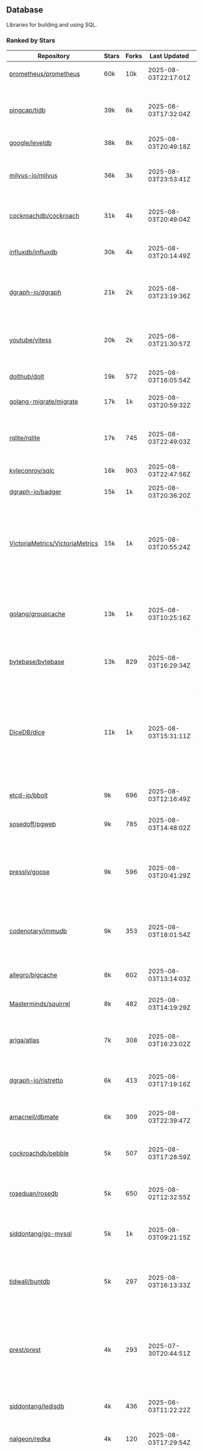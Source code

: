 ## Database

Libraries for building and using SQL.

### Ranked by Stars

| Repository | Stars | Forks | Last Updated | Description | 
|------------|-------|-------|--------------|-------------|
| [prometheus/prometheus](https://github.com/prometheus/prometheus) | 60k | 10k | 2025-08-03T22:17:01Z |  Monitoring system and time series database. |
| [pingcap/tidb](https://github.com/pingcap/tidb) | 39k | 6k | 2025-08-03T17:32:04Z |  TiDB is a distributed SQL database. Inspired by the design of Google F1. |
| [google/leveldb](https://github.com/google/leveldb) | 38k | 8k | 2025-08-03T20:49:18Z | key/value database in Go. |
| [milvus-io/milvus](https://github.com/milvus-io/milvus) | 36k | 3k | 2025-08-03T23:53:41Z |  Milvus is a vector database for embedding management, analytics and search. |
| [cockroachdb/cockroach](https://github.com/cockroachdb/cockroach) | 31k | 4k | 2025-08-03T20:49:04Z |  Scalable, Geo-Replicated, Transactional Datastore. |
| [influxdb/influxdb](https://github.com/influxdb/influxdb) | 30k | 4k | 2025-08-03T20:14:49Z |  Scalable datastore for metrics, events, and real-time analytics. |
| [dgraph-io/dgraph](https://github.com/dgraph-io/dgraph) | 21k | 2k | 2025-08-03T23:19:36Z |  Scalable, Distributed, Low Latency, High Throughput Graph Database. |
| [youtube/vitess](https://github.com/youtube/vitess) | 20k | 2k | 2025-08-03T21:30:57Z |  vitess provides servers and tools which facilitate scaling of MySQL databases for large scale web services. |
| [dolthub/dolt](https://github.com/dolthub/dolt) | 19k | 572 | 2025-08-03T16:05:54Z |  Dolt – It's Git for Data. |
| [golang-migrate/migrate](https://github.com/golang-migrate/migrate) | 17k | 1k | 2025-08-03T20:59:32Z |  Database migrations. CLI and Golang library. |
| [rqlite/rqlite](https://github.com/rqlite/rqlite) | 17k | 745 | 2025-08-03T22:49:03Z |  The lightweight, distributed, relational database built on SQLite. |
| [kyleconroy/sqlc](https://github.com/kyleconroy/sqlc) | 16k | 903 | 2025-08-03T22:47:56Z |  Generate type-safe code from SQL. |
| [dgraph-io/badger](https://github.com/dgraph-io/badger) | 15k | 1k | 2025-08-03T20:36:20Z |  Fast key-value store in Go. |
| [VictoriaMetrics/VictoriaMetrics](https://github.com/VictoriaMetrics/VictoriaMetrics) | 15k | 1k | 2025-08-03T20:55:24Z |  fast, resource-effective and scalable open source time series database. May be used as long-term remote storage for Prometheus. Supports PromQL. |
| [golang/groupcache](https://github.com/golang/groupcache) | 13k | 1k | 2025-08-03T10:25:16Z |  Groupcache is a caching and cache-filling library, intended as a replacement for memcached in many cases. |
| [bytebase/bytebase](https://github.com/bytebase/bytebase) | 13k | 829 | 2025-08-03T16:29:34Z |  Safe database schema change and version control for DevOps teams. |
| [DiceDB/dice](https://github.com/DiceDB/dice) | 11k | 1k | 2025-08-03T15:31:11Z |  An open-source, fast, reactive, in-memory database optimized for modern hardware. Higher throughput and lower median latencies, making it ideal for modern workloads. |
| [etcd-io/bbolt](https://github.com/etcd-io/bbolt) | 9k | 696 | 2025-08-03T12:16:49Z |  An embedded key/value database for Go. |
| [sosedoff/pgweb](https://github.com/sosedoff/pgweb) | 9k | 785 | 2025-08-03T14:48:02Z |  Web-based PostgreSQL database browser. |
| [pressly/goose](https://github.com/pressly/goose) | 9k | 596 | 2025-08-03T20:41:29Z |  Database migration tool. You can manage your database's evolution by creating incremental SQL or Go scripts. |
| [codenotary/immudb](https://github.com/codenotary/immudb) | 9k | 353 | 2025-08-03T18:01:54Z |  immudb is a lightweight, high-speed immutable database for systems and applications written in Go. |
| [allegro/bigcache](https://github.com/allegro/bigcache) | 8k | 602 | 2025-08-03T13:14:03Z |  Efficient key/value cache for gigabytes of data. |
| [Masterminds/squirrel](https://github.com/Masterminds/squirrel) | 8k | 482 | 2025-08-03T14:19:29Z |  Go library that helps you build SQL queries. |
| [ariga/atlas](https://github.com/ariga/atlas) | 7k | 308 | 2025-08-03T16:23:02Z |  A Database Toolkit. A CLI designed to help companies better work with their data. |
| [dgraph-io/ristretto](https://github.com/dgraph-io/ristretto) | 6k | 413 | 2025-08-03T17:19:16Z |   A high performance memory-bound Go cache. |
| [amacneil/dbmate](https://github.com/amacneil/dbmate) | 6k | 309 | 2025-08-03T22:39:47Z |  A lightweight, framework-agnostic database migration tool. |
| [cockroachdb/pebble](https://github.com/cockroachdb/pebble) | 5k | 507 | 2025-08-03T17:28:59Z |  RocksDB/LevelDB inspired key-value database in Go. |
| [roseduan/rosedb](https://github.com/roseduan/rosedb) | 5k | 650 | 2025-08-02T12:32:55Z |  An embedded k-v database based on LSM+WAL, supports string, list, hash, set, zset. |
| [siddontang/go-mysql](https://github.com/siddontang/go-mysql) | 5k | 1k | 2025-08-03T09:21:15Z |  Go toolset to handle MySQL protocol and replication. |
| [tidwall/buntdb](https://github.com/tidwall/buntdb) | 5k | 297 | 2025-08-03T16:13:33Z |  Fast, embeddable, in-memory key/value database for Go with custom indexing and spatial support. |
| [prest/prest](https://github.com/prest/prest) | 4k | 293 | 2025-07-30T20:44:51Z |  Simplify and accelerate development, ⚡ instant, realtime, high-performance on any Postgres application, existing or new. |
| [siddontang/ledisdb](https://github.com/siddontang/ledisdb) | 4k | 436 | 2025-08-03T11:22:22Z |  Ledisdb is a high performance NoSQL like Redis based on LevelDB. |
| [nalgeon/redka](https://github.com/nalgeon/redka) | 4k | 120 | 2025-08-03T17:29:54Z |  Redis re-implemented with SQLite. |
| [knq/xo](https://github.com/knq/xo) | 4k | 326 | 2025-08-03T11:54:51Z |  Generate idiomatic Go code for databases based on existing schema definitions or custom queries supporting PostgreSQL, MySQL, SQLite, Oracle, and Microsoft SQL Server. |
| [hdt3213/godis](https://github.com/hdt3213/godis) | 4k | 593 | 2025-08-03T08:23:57Z |  A Golang implemented high-performance Redis server and cluster. |
| [xujiajun/nutsdb](https://github.com/xujiajun/nutsdb) | 3k | 338 | 2025-08-02T12:32:50Z |  Nutsdb is a simple, fast, embeddable, persistent key/value store written in pure Go. It supports fully serializable transactions and many data structures such as list, set, sorted set. |
| [rubenv/sql-migrate](https://github.com/rubenv/sql-migrate) | 3k | 291 | 2025-07-31T10:17:17Z |  Database migration tool. Allows embedding migrations into the application using go-bindata. |
| [go-jet/jet](https://github.com/go-jet/jet) | 3k | 155 | 2025-08-03T19:27:45Z |  Framework for writing type-safe SQL queries in Go, with ability to easily convert database query result into desired arbitrary object structure. |
| [lindb/lindb](https://github.com/lindb/lindb) | 3k | 281 | 2025-07-29T12:14:24Z |  LinDB is a scalable, high performance, high availability distributed time series database. |
| [HouzuoGuo/tiedot](https://github.com/HouzuoGuo/tiedot) | 3k | 260 | 2025-07-22T08:50:05Z |  Your NoSQL database powered by Golang. |
| [eko/gocache](https://github.com/eko/gocache) | 3k | 215 | 2025-08-03T08:43:25Z |  A complete Go cache library with multiple stores (memory, memcache, redis, ...), chainable, loadable, metrics cache and more. |
| [bluele/gcache](https://github.com/bluele/gcache) | 3k | 281 | 2025-08-01T04:07:54Z |  Cache library with support for expirable Cache, LFU, LRU and ARC. |
| [doug-martin/goqu](https://github.com/doug-martin/goqu) | 3k | 218 | 2025-08-01T22:11:31Z |  Idiomatic SQL builder and query library. |
| [maypok86/otter](https://github.com/maypok86/otter) | 2k | 50 | 2025-08-03T09:31:38Z |  A high performance lockless cache for Go. Many times faster than Ristretto and friends. |
| [VictoriaMetrics/fastcache](https://github.com/VictoriaMetrics/fastcache) | 2k | 185 | 2025-08-03T17:43:25Z |  fast thread-safe inmemory cache for big number of entries. Minimizes GC overhead. |
| [flower-corp/lotusdb](https://github.com/flower-corp/lotusdb) | 2k | 183 | 2025-08-02T07:06:55Z |  Fast k/v database compatible with lsm and b+tree. |
| [muesli/cache2go](https://github.com/muesli/cache2go) | 2k | 512 | 2025-07-25T23:44:14Z |  In-memory key:value cache which supports automatic invalidation based on timeouts. |
| [didi/gendry](https://github.com/didi/gendry) | 2k | 194 | 2025-07-16T03:09:20Z |  Non-invasive SQL builder and powerful data binder. |
| [CovenantSQL/CovenantSQL](https://github.com/CovenantSQL/CovenantSQL) | 2k | 146 | 2025-08-01T08:44:20Z |  CovenantSQL is a SQL database on blockchain. |
| [kelindar/column](https://github.com/kelindar/column) | 1k | 64 | 2025-08-02T22:52:10Z |  High-performance, columnar, embeddable in-memory store with bitmap indexing and transactions. |
| [peterbourgon/diskv](https://github.com/peterbourgon/diskv) | 1k | 104 | 2025-08-03T11:21:05Z |  Home-grown disk-backed key-value store. |
| [Vertamedia/chproxy](https://github.com/Vertamedia/chproxy) | 1k | 273 | 2025-08-01T09:08:14Z |  HTTP proxy for ClickHouse database. |
| [akrylysov/pogreb](https://github.com/akrylysov/pogreb) | 1k | 94 | 2025-08-03T17:29:31Z |  Embedded key-value store for read-heavy workloads. |
| [skeema/skeema](https://github.com/skeema/skeema) | 1k | 104 | 2025-07-31T23:40:15Z |  Pure-SQL schema management system for MySQL, with support for sharding and external online schema change tools. |
| [paranoidguy/databunker](https://github.com/paranoidguy/databunker) | 1k | 85 | 2025-07-30T16:15:43Z |  Personally identifiable information (PII) storage service built to comply with GDPR and CCPA. |
| [objectbox/objectbox-go](https://github.com/objectbox/objectbox-go) | 1k | 51 | 2025-08-03T17:28:51Z |  High-performance embedded Object Database (NoSQL) with Go API. |
| [viccon/sturdyc](https://github.com/viccon/sturdyc) | 1k | 30 | 2025-07-27T16:29:41Z |  A caching library with advanced concurrency features designed to make I/O heavy applications robust and highly performant. |
| [cybertec-postgresql/pg_timetable](https://github.com/cybertec-postgresql/pg_timetable) | 1k | 66 | 2025-08-03T11:24:26Z |  Advanced scheduling for PostgreSQL. |
| [jellydator/ttlcache](https://github.com/jellydator/ttlcache) | 1k | 131 | 2025-08-02T15:44:43Z |  An in-memory cache with item expiration and generics. |
| [go-gormigrate/gormigrate](https://github.com/go-gormigrate/gormigrate) | 1k | 104 | 2025-07-28T13:39:51Z |  Database schema migration helper for Gorm ORM. |
| [linkedin/goavro](https://github.com/linkedin/goavro) | 1k | 224 | 2025-08-03T11:22:53Z |  A Go package that encodes and decodes Avro data. |
| [krotik/eliasdb](https://github.com/krotik/eliasdb) | 1k | 50 | 2025-07-20T00:27:14Z |  Dependency-free, transactional graph database with REST API, phrase search and SQL-like query language. |
| [couchbase/moss](https://github.com/couchbase/moss) | 1k | 63 | 2025-07-20T16:21:03Z |  Moss is a simple LSM key-value storage engine written in 100% Go. |
| [ostafen/clover](https://github.com/ostafen/clover) | 767 | 66 | 2025-07-28T01:32:26Z |  A lightweight document-oriented NoSQL database written in pure Golang. |
| [gchaincl/dotsql](https://github.com/gchaincl/dotsql) | 749 | 53 | 2025-07-24T10:08:22Z |  Go library that helps you keep sql files in one place and use them with ease. |
| [go-ozzo/ozzo-dbx](https://github.com/go-ozzo/ozzo-dbx) | 655 | 101 | 2025-08-01T16:41:29Z |  Powerful data retrieval methods as well as DB-agnostic query building capabilities. |
| [HDT3213/rdb](https://github.com/HDT3213/rdb) | 555 | 123 | 2025-08-01T02:16:17Z |  Redis RDB file parser for secondary development and memory analysis. |
| [nikepan/clickhouse-bulk](https://github.com/nikepan/clickhouse-bulk) | 502 | 86 | 2025-07-28T03:28:22Z |  Collects small inserts and sends big requests to ClickHouse servers. |
| [EchoVault/EchoVault](https://github.com/EchoVault/EchoVault) | 496 | 41 | 2025-07-30T02:54:40Z |  Embeddable Distributed in-memory data store compatible with Redis clients. |
| [lqs/sqlingo](https://github.com/lqs/sqlingo) | 431 | 27 | 2025-08-03T21:38:27Z |  A lightweight DSL to build SQL in Go. |
| [jmhodges/levigo](https://github.com/jmhodges/levigo) | 419 | 82 | 2025-06-26T14:42:12Z |  Levigo is a Go wrapper for LevelDB. |
| [rocketlaunchr/dbq](https://github.com/rocketlaunchr/dbq) | 413 | 20 | 2025-06-29T02:37:04Z |  Zero boilerplate database operations for Go. |
| [recoilme/pudge](https://github.com/recoilme/pudge) | 373 | 34 | 2025-05-10T18:56:16Z |  Fast and simple key/value store written using Go's standard library. |
| [faabiosr/cachego](https://github.com/faabiosr/cachego) | 373 | 23 | 2025-05-19T03:52:25Z |  Golang Cache component for multiple drivers. |
| [Yiling-J/theine-go](https://github.com/Yiling-J/theine-go) | 338 | 18 | 2025-07-27T01:04:56Z |  High performance, near optimal in-memory cache with proactive TTL expiration and generics. |
| [wesql/wescale](https://github.com/wesql/wescale) | 306 | 13 | 2025-07-28T10:03:30Z |  WeScale is a database proxy designed to enhance the scalability, performance, security, and resilience of your applications. |
| [elgris/sqrl](https://github.com/elgris/sqrl) | 281 | 37 | 2025-07-09T14:34:18Z |  SQL query builder, fork of Squirrel with improved performance. |
| [gatewayd-io/gatewayd](https://github.com/gatewayd-io/gatewayd) | 264 | 21 | 2025-07-23T20:12:27Z |  Cloud-native database gateway and framework for building data-driven applications. Like API gateways, for databases. |
| [chrislusf/vasto](https://github.com/chrislusf/vasto) | 263 | 30 | 2025-02-21T12:55:21Z |  A distributed high-performance key-value store. On Disk. Eventual consistent. HA. Able to grow or shrink without service interruption. |
| [elastic/go-freelru](https://github.com/elastic/go-freelru) | 246 | 20 | 2025-07-30T09:33:58Z | A GC-less, fast and generic LRU hashmap library with optional locking, sharding, eviction and expiration. |
| [naughtygopher/pocache](https://github.com/naughtygopher/pocache) | 226 | 5 | 2025-07-16T10:49:56Z |  Pocache is a minimal cache package which focuses on a preemptive optimistic caching strategy. |
| [liweiyi88/onedump](https://github.com/liweiyi88/onedump) | 209 | 16 | 2025-08-03T08:01:37Z |  Database backup from different drivers to different destinations with one command and configuration. |
| [fern4lvarez/piladb](https://github.com/fern4lvarez/piladb) | 207 | 22 | 2025-06-20T18:56:40Z |  Lightweight RESTful database engine based on stack data structures. |
| [bokwoon95/go-structured-query](https://github.com/bokwoon95/go-structured-query) | 201 | 11 | 2025-06-01T17:00:01Z |  Type-safe SQL builder and struct mapper for Go. |
| [knocknote/octillery](https://github.com/knocknote/octillery) | 198 | 30 | 2025-07-17T23:56:04Z |  Go package for sharding databases ( Supports every ORM or raw SQL ). |
| [akyoto/cache](https://github.com/akyoto/cache) | 194 | 21 | 2025-07-18T22:24:22Z |  In-memory key:value store with expiration time, 0 dependencies, <100 LoC, 100% coverage. |
| [amit-davidson/LibraDB](https://github.com/amit-davidson/LibraDB) | 190 | 27 | 2025-08-03T16:14:01Z |  LibraDB is a simple database with less than 1000 lines of code for learning. |
| [leporo/sqlf](https://github.com/leporo/sqlf) | 181 | 15 | 2025-07-19T13:46:04Z |  Fast SQL query builder. |
| [arthurkushman/buildsqlx](https://github.com/arthurkushman/buildsqlx) | 181 | 17 | 2025-05-01T10:41:32Z |  Go database query builder library for PostgreSQL. |
| [lopezator/migrator](https://github.com/lopezator/migrator) | 178 | 18 | 2025-06-27T14:50:36Z |  Dead simple Go database migration library. |
| [nullism/bqb](https://github.com/nullism/bqb) | 174 | 13 | 2025-07-23T15:33:28Z |  Lightweight and easy to learn query builder. |
| [iwanbk/bcache](https://github.com/iwanbk/bcache) | 160 | 20 | 2025-05-20T04:01:34Z |  Eventually consistent distributed in-memory cache Go library. |
| [viney-shih/go-cache](https://github.com/viney-shih/go-cache) | 157 | 13 | 2025-06-07T21:24:43Z |  A flexible multi-layer Go caching library to deal with in-memory and shared cache by adopting Cache-Aside pattern. |
| [GuiaBolso/darwin](https://github.com/GuiaBolso/darwin) | 149 | 33 | 2025-05-31T14:31:28Z |  Database schema evolution library for Go. |
| [galeone/igor](https://github.com/galeone/igor) | 126 | 4 | 2025-05-12T21:36:37Z |  Abstraction layer for PostgreSQL that supports advanced functionality and uses gorm-like syntax. |
| [erni27/imcache](https://github.com/erni27/imcache) | 125 | 6 | 2025-06-24T14:54:40Z |  A generic in-memory cache Go library. It supports expiration, sliding expiration, max entries limit, eviction callbacks and sharding. |
| [unit-io/unitdb](https://github.com/unit-io/unitdb) | 124 | 10 | 2025-07-17T14:43:32Z |  Fast timeseries database for IoT, realtime messaging applications. Access unitdb with pubsub over tcp or websocket using github.com/unit-io/unitd application. |
| [sunary/sqlize](https://github.com/sunary/sqlize) | 121 | 14 | 2025-07-30T07:23:35Z |  Database migration generator. Allows generate sql migration from model and existing sql by differ them. |
| [sj14/dbbench](https://github.com/sj14/dbbench) | 110 | 19 | 2025-07-31T08:37:53Z |  Database benchmarking tool with support for several databases and scripts. |
| [OrlovEvgeny/go-mcache](https://github.com/OrlovEvgeny/go-mcache) | 98 | 17 | 2025-06-03T19:30:53Z |  Fast in-memory key:value store/cache library. Pointer caches. |
| [jameycribbs/hare](https://github.com/jameycribbs/hare) | 97 | 10 | 2025-05-21T14:48:52Z |  A simple database management system that stores each table as a text file of line-delimited JSON. |
| [cristalhq/builq](https://github.com/cristalhq/builq) | 94 | 3 | 2025-06-19T20:56:34Z |  Easily build SQL queries in Go. |
| [robinjoseph08/go-pg-migrations](https://github.com/robinjoseph08/go-pg-migrations) | 86 | 22 | 2025-07-12T12:21:29Z |  A Go package to help write migrations with go-pg/pg. |
| [zekroTJA/timedmap](https://github.com/zekroTJA/timedmap) | 74 | 10 | 2025-08-02T15:44:44Z |  Map with expiring key-value pairs. |
| [codingsince1985/couchcache](https://github.com/codingsince1985/couchcache) | 67 | 7 | 2025-06-20T19:01:18Z |  RESTful caching micro-service backed by Couchbase server. |
| [bartventer/gorm-multitenancy](https://github.com/bartventer/gorm-multitenancy) | 63 | 6 | 2025-08-01T11:36:33Z |  Multi-tenancy support for GORM managed databases. |
| [xujiajun/godbal](https://github.com/xujiajun/godbal) | 59 | 29 | 2024-02-03T19:00:49Z |  Database Abstraction Layer (dbal) for go. Support SQL builder and get result easily. |
| [khezen/avro](https://github.com/khezen/avro) | 47 | 10 | 2025-01-15T01:14:40Z |  Discover SQL schemas and convert them to AVRO schemas. Query SQL records into AVRO bytes. |
| [floatdrop/2q](https://github.com/floatdrop/2q) | 47 | 4 | 2025-06-30T15:28:03Z |  2Q in-memory cache implementation. |
| [oaStuff/clusteredBigCache](https://github.com/oaStuff/clusteredBigCache) | 45 | 5 | 2024-09-05T03:15:55Z |  BigCache with clustering support and individual item expiration. |
| [adlio/schema](https://github.com/adlio/schema) | 42 | 5 | 2025-07-21T20:04:10Z |  Library to embed schema migrations for database/sql-compatible databases inside your Go binaries. |
| [claygod/coffer](https://github.com/claygod/coffer) | 40 | 5 | 2024-12-31T20:30:18Z |  Simple ACID key-value database that supports transactions. |
| [xgzlucario/rotom](https://github.com/xgzlucario/rotom) | 39 | 4 | 2025-04-08T07:03:08Z |  A tiny Redis server built with Golang, compatible with RESP protocols. |
| [twharmon/gosql](https://github.com/twharmon/gosql) | 36 | 2 | 2025-03-09T13:35:22Z |  SQL Query builder with better null values support. |
| [HnH/qry](https://github.com/HnH/qry) | 35 | 7 | 2024-02-27T10:37:40Z |  Tool that generates constants from files with raw SQL queries. |
| [hexdigest/prep](https://github.com/hexdigest/prep) | 35 | 5 | 2025-05-04T07:10:12Z |  Use prepared SQL statements without changing your code. |
| [codingconcepts/dg](https://github.com/codingconcepts/dg) | 35 | 3 | 2025-07-18T19:54:12Z |  A fast data generator that produces CSV files from generated relational data. |
| [RichardKnop/go-fixtures](https://github.com/RichardKnop/go-fixtures) | 31 | 11 | 2025-08-01T21:24:58Z |  Django style fixtures for Golang's excellent built-in database/sql library. |
| [kazhuravlev/database-gateway](https://github.com/kazhuravlev/database-gateway) | 28 | 1 | 2025-08-03T19:06:42Z |  Running SQL in production with ACLs, logs, and shared links. |
| [larapulse/migrator](https://github.com/larapulse/migrator) | 25 | 4 | 2025-04-24T09:05:44Z |  MySQL database migrator designed to run migrations to your features and manage database schema update with intuitive go code. |
| [motrboat/hotcoal](https://github.com/motrboat/hotcoal) | 24 | 1 | 2025-05-01T10:41:28Z |  Secure your handcrafted SQL against injection. |
| [mdaliyan/icache](https://github.com/mdaliyan/icache) | 21 | 2 | 2025-04-07T06:21:29Z |  A High Performance, Generic, thread-safe, zero-dependency cache package. |
| [andizzle/rwdb](https://github.com/andizzle/rwdb) | 20 | 2 | 2025-02-26T02:38:14Z |  rwdb provides read replica capability for multiple database servers setup. |
| [rafaeljesus/tempdb](https://github.com/rafaeljesus/tempdb) | 19 | 3 | 2024-04-18T14:17:05Z |  Key-value store for temporary items. |
| [muir/libschema](https://github.com/muir/libschema) | 17 | 5 | 2025-07-21T21:44:00Z |  Define your migrations separately in each library. Migrations for open source libraries. MySQL & PostgreSQL. |
| [Kachit/gorm-seeder](https://github.com/Kachit/gorm-seeder) | 16 | 1 | 2025-06-10T06:28:39Z |  Simple database seeder for Gorm ORM. |
| [pupizoid/ormlite](https://github.com/pupizoid/ormlite) | 16 | 3 | 2024-11-24T10:37:28Z |  Lightweight package containing some ORM-like features and helpers for sqlite databases. |
| [oracle/coherence-go-client](https://github.com/oracle/coherence-go-client) | 13 | 6 | 2025-07-31T05:25:55Z |  Full implementation of Oracle Coherence cache API for Go applications using gRPC as network transport. |
| [ulovecode/gdcache](https://github.com/ulovecode/gdcache) | 13 | 2 | 2024-08-01T03:24:23Z |  A pure non-intrusive cache library implemented by golang, you can use it to implement your own distributed cache. |
| [no-src/nscache](https://github.com/no-src/nscache) | 12 | 0 | 2025-07-02T06:09:29Z |  A Go caching framework that supports multiple data source drivers. |
| [yuseferi/gocache](https://github.com/yuseferi/gocache) | 12 | 0 | 2025-06-27T14:49:53Z |  A data race free Go ache library with high performance and auto pruge functionality |
| [lawzava/go-pg-migrate](https://github.com/lawzava/go-pg-migrate) | 11 | 3 | 2025-02-26T02:36:14Z |  CLI-friendly package for go-pg migrations management. |
| [cheshir/ttlcache](https://github.com/cheshir/ttlcache) | 10 | 8 | 2024-12-16T21:28:34Z |  In-memory key value storage with TTL for each record. |
| [rafaelespinoza/godfish](https://github.com/rafaelespinoza/godfish) | 8 | 1 | 2025-06-03T03:59:25Z |  Database migration manager, works with native query language. Support for cassandra, mysql, postgres, sqlite3. |
| [go-the-way/sg](https://github.com/go-the-way/sg) | 7 | 0 | 2025-05-01T10:41:23Z |  A SQL Gen for generating standard SQLs(supports: CRUD) written in Go. |
| [Jacobbrewer1/patcher](https://github.com/Jacobbrewer1/patcher) | 6 | 3 | 2025-07-30T10:00:01Z |  Powerful SQL Query builder that automatically generates SQL queries from structs. |
| [/](https://github.com/gobuffalo/pop/tree/master/soda) | 0 | 0 | 0001-01-01T00:00:00Z |  Database migration, creation, ORM, etc... for MySQL, PostgreSQL, and SQLite. |

### Ranked by Forks

| Repository | Stars | Forks | Last Updated | Description | 
|------------|-------|-------|--------------|-------------|
| [prometheus/prometheus](https://github.com/prometheus/prometheus) | 60k | 10k | 2025-08-03T22:17:01Z |  Monitoring system and time series database. |
| [google/leveldb](https://github.com/google/leveldb) | 38k | 8k | 2025-08-03T20:49:18Z | key/value database in Go. |
| [pingcap/tidb](https://github.com/pingcap/tidb) | 39k | 6k | 2025-08-03T17:32:04Z |  TiDB is a distributed SQL database. Inspired by the design of Google F1. |
| [cockroachdb/cockroach](https://github.com/cockroachdb/cockroach) | 31k | 4k | 2025-08-03T20:49:04Z |  Scalable, Geo-Replicated, Transactional Datastore. |
| [influxdb/influxdb](https://github.com/influxdb/influxdb) | 30k | 4k | 2025-08-03T20:14:49Z |  Scalable datastore for metrics, events, and real-time analytics. |
| [milvus-io/milvus](https://github.com/milvus-io/milvus) | 36k | 3k | 2025-08-03T23:53:41Z |  Milvus is a vector database for embedding management, analytics and search. |
| [youtube/vitess](https://github.com/youtube/vitess) | 20k | 2k | 2025-08-03T21:30:57Z |  vitess provides servers and tools which facilitate scaling of MySQL databases for large scale web services. |
| [dgraph-io/dgraph](https://github.com/dgraph-io/dgraph) | 21k | 2k | 2025-08-03T23:19:36Z |  Scalable, Distributed, Low Latency, High Throughput Graph Database. |
| [golang-migrate/migrate](https://github.com/golang-migrate/migrate) | 17k | 1k | 2025-08-03T20:59:32Z |  Database migrations. CLI and Golang library. |
| [VictoriaMetrics/VictoriaMetrics](https://github.com/VictoriaMetrics/VictoriaMetrics) | 15k | 1k | 2025-08-03T20:55:24Z |  fast, resource-effective and scalable open source time series database. May be used as long-term remote storage for Prometheus. Supports PromQL. |
| [DiceDB/dice](https://github.com/DiceDB/dice) | 11k | 1k | 2025-08-03T15:31:11Z |  An open-source, fast, reactive, in-memory database optimized for modern hardware. Higher throughput and lower median latencies, making it ideal for modern workloads. |
| [golang/groupcache](https://github.com/golang/groupcache) | 13k | 1k | 2025-08-03T10:25:16Z |  Groupcache is a caching and cache-filling library, intended as a replacement for memcached in many cases. |
| [dgraph-io/badger](https://github.com/dgraph-io/badger) | 15k | 1k | 2025-08-03T20:36:20Z |  Fast key-value store in Go. |
| [siddontang/go-mysql](https://github.com/siddontang/go-mysql) | 5k | 1k | 2025-08-03T09:21:15Z |  Go toolset to handle MySQL protocol and replication. |
| [kyleconroy/sqlc](https://github.com/kyleconroy/sqlc) | 16k | 903 | 2025-08-03T22:47:56Z |  Generate type-safe code from SQL. |
| [bytebase/bytebase](https://github.com/bytebase/bytebase) | 13k | 829 | 2025-08-03T16:29:34Z |  Safe database schema change and version control for DevOps teams. |
| [sosedoff/pgweb](https://github.com/sosedoff/pgweb) | 9k | 785 | 2025-08-03T14:48:02Z |  Web-based PostgreSQL database browser. |
| [rqlite/rqlite](https://github.com/rqlite/rqlite) | 17k | 745 | 2025-08-03T22:49:03Z |  The lightweight, distributed, relational database built on SQLite. |
| [etcd-io/bbolt](https://github.com/etcd-io/bbolt) | 9k | 696 | 2025-08-03T12:16:49Z |  An embedded key/value database for Go. |
| [roseduan/rosedb](https://github.com/roseduan/rosedb) | 5k | 650 | 2025-08-02T12:32:55Z |  An embedded k-v database based on LSM+WAL, supports string, list, hash, set, zset. |
| [allegro/bigcache](https://github.com/allegro/bigcache) | 8k | 602 | 2025-08-03T13:14:03Z |  Efficient key/value cache for gigabytes of data. |
| [pressly/goose](https://github.com/pressly/goose) | 9k | 596 | 2025-08-03T20:41:29Z |  Database migration tool. You can manage your database's evolution by creating incremental SQL or Go scripts. |
| [hdt3213/godis](https://github.com/hdt3213/godis) | 4k | 593 | 2025-08-03T08:23:57Z |  A Golang implemented high-performance Redis server and cluster. |
| [dolthub/dolt](https://github.com/dolthub/dolt) | 19k | 572 | 2025-08-03T16:05:54Z |  Dolt – It's Git for Data. |
| [muesli/cache2go](https://github.com/muesli/cache2go) | 2k | 512 | 2025-07-25T23:44:14Z |  In-memory key:value cache which supports automatic invalidation based on timeouts. |
| [cockroachdb/pebble](https://github.com/cockroachdb/pebble) | 5k | 507 | 2025-08-03T17:28:59Z |  RocksDB/LevelDB inspired key-value database in Go. |
| [Masterminds/squirrel](https://github.com/Masterminds/squirrel) | 8k | 482 | 2025-08-03T14:19:29Z |  Go library that helps you build SQL queries. |
| [siddontang/ledisdb](https://github.com/siddontang/ledisdb) | 4k | 436 | 2025-08-03T11:22:22Z |  Ledisdb is a high performance NoSQL like Redis based on LevelDB. |
| [dgraph-io/ristretto](https://github.com/dgraph-io/ristretto) | 6k | 413 | 2025-08-03T17:19:16Z |   A high performance memory-bound Go cache. |
| [codenotary/immudb](https://github.com/codenotary/immudb) | 9k | 353 | 2025-08-03T18:01:54Z |  immudb is a lightweight, high-speed immutable database for systems and applications written in Go. |
| [xujiajun/nutsdb](https://github.com/xujiajun/nutsdb) | 3k | 338 | 2025-08-02T12:32:50Z |  Nutsdb is a simple, fast, embeddable, persistent key/value store written in pure Go. It supports fully serializable transactions and many data structures such as list, set, sorted set. |
| [knq/xo](https://github.com/knq/xo) | 4k | 326 | 2025-08-03T11:54:51Z |  Generate idiomatic Go code for databases based on existing schema definitions or custom queries supporting PostgreSQL, MySQL, SQLite, Oracle, and Microsoft SQL Server. |
| [amacneil/dbmate](https://github.com/amacneil/dbmate) | 6k | 309 | 2025-08-03T22:39:47Z |  A lightweight, framework-agnostic database migration tool. |
| [ariga/atlas](https://github.com/ariga/atlas) | 7k | 308 | 2025-08-03T16:23:02Z |  A Database Toolkit. A CLI designed to help companies better work with their data. |
| [tidwall/buntdb](https://github.com/tidwall/buntdb) | 5k | 297 | 2025-08-03T16:13:33Z |  Fast, embeddable, in-memory key/value database for Go with custom indexing and spatial support. |
| [prest/prest](https://github.com/prest/prest) | 4k | 293 | 2025-07-30T20:44:51Z |  Simplify and accelerate development, ⚡ instant, realtime, high-performance on any Postgres application, existing or new. |
| [rubenv/sql-migrate](https://github.com/rubenv/sql-migrate) | 3k | 291 | 2025-07-31T10:17:17Z |  Database migration tool. Allows embedding migrations into the application using go-bindata. |
| [lindb/lindb](https://github.com/lindb/lindb) | 3k | 281 | 2025-07-29T12:14:24Z |  LinDB is a scalable, high performance, high availability distributed time series database. |
| [bluele/gcache](https://github.com/bluele/gcache) | 3k | 281 | 2025-08-01T04:07:54Z |  Cache library with support for expirable Cache, LFU, LRU and ARC. |
| [Vertamedia/chproxy](https://github.com/Vertamedia/chproxy) | 1k | 273 | 2025-08-01T09:08:14Z |  HTTP proxy for ClickHouse database. |
| [HouzuoGuo/tiedot](https://github.com/HouzuoGuo/tiedot) | 3k | 260 | 2025-07-22T08:50:05Z |  Your NoSQL database powered by Golang. |
| [linkedin/goavro](https://github.com/linkedin/goavro) | 1k | 224 | 2025-08-03T11:22:53Z |  A Go package that encodes and decodes Avro data. |
| [doug-martin/goqu](https://github.com/doug-martin/goqu) | 3k | 218 | 2025-08-01T22:11:31Z |  Idiomatic SQL builder and query library. |
| [eko/gocache](https://github.com/eko/gocache) | 3k | 215 | 2025-08-03T08:43:25Z |  A complete Go cache library with multiple stores (memory, memcache, redis, ...), chainable, loadable, metrics cache and more. |
| [didi/gendry](https://github.com/didi/gendry) | 2k | 194 | 2025-07-16T03:09:20Z |  Non-invasive SQL builder and powerful data binder. |
| [VictoriaMetrics/fastcache](https://github.com/VictoriaMetrics/fastcache) | 2k | 185 | 2025-08-03T17:43:25Z |  fast thread-safe inmemory cache for big number of entries. Minimizes GC overhead. |
| [flower-corp/lotusdb](https://github.com/flower-corp/lotusdb) | 2k | 183 | 2025-08-02T07:06:55Z |  Fast k/v database compatible with lsm and b+tree. |
| [go-jet/jet](https://github.com/go-jet/jet) | 3k | 155 | 2025-08-03T19:27:45Z |  Framework for writing type-safe SQL queries in Go, with ability to easily convert database query result into desired arbitrary object structure. |
| [CovenantSQL/CovenantSQL](https://github.com/CovenantSQL/CovenantSQL) | 2k | 146 | 2025-08-01T08:44:20Z |  CovenantSQL is a SQL database on blockchain. |
| [jellydator/ttlcache](https://github.com/jellydator/ttlcache) | 1k | 131 | 2025-08-02T15:44:43Z |  An in-memory cache with item expiration and generics. |
| [HDT3213/rdb](https://github.com/HDT3213/rdb) | 555 | 123 | 2025-08-01T02:16:17Z |  Redis RDB file parser for secondary development and memory analysis. |
| [nalgeon/redka](https://github.com/nalgeon/redka) | 4k | 120 | 2025-08-03T17:29:54Z |  Redis re-implemented with SQLite. |
| [go-gormigrate/gormigrate](https://github.com/go-gormigrate/gormigrate) | 1k | 104 | 2025-07-28T13:39:51Z |  Database schema migration helper for Gorm ORM. |
| [skeema/skeema](https://github.com/skeema/skeema) | 1k | 104 | 2025-07-31T23:40:15Z |  Pure-SQL schema management system for MySQL, with support for sharding and external online schema change tools. |
| [peterbourgon/diskv](https://github.com/peterbourgon/diskv) | 1k | 104 | 2025-08-03T11:21:05Z |  Home-grown disk-backed key-value store. |
| [go-ozzo/ozzo-dbx](https://github.com/go-ozzo/ozzo-dbx) | 655 | 101 | 2025-08-01T16:41:29Z |  Powerful data retrieval methods as well as DB-agnostic query building capabilities. |
| [akrylysov/pogreb](https://github.com/akrylysov/pogreb) | 1k | 94 | 2025-08-03T17:29:31Z |  Embedded key-value store for read-heavy workloads. |
| [nikepan/clickhouse-bulk](https://github.com/nikepan/clickhouse-bulk) | 502 | 86 | 2025-07-28T03:28:22Z |  Collects small inserts and sends big requests to ClickHouse servers. |
| [paranoidguy/databunker](https://github.com/paranoidguy/databunker) | 1k | 85 | 2025-07-30T16:15:43Z |  Personally identifiable information (PII) storage service built to comply with GDPR and CCPA. |
| [jmhodges/levigo](https://github.com/jmhodges/levigo) | 419 | 82 | 2025-06-26T14:42:12Z |  Levigo is a Go wrapper for LevelDB. |
| [cybertec-postgresql/pg_timetable](https://github.com/cybertec-postgresql/pg_timetable) | 1k | 66 | 2025-08-03T11:24:26Z |  Advanced scheduling for PostgreSQL. |
| [ostafen/clover](https://github.com/ostafen/clover) | 767 | 66 | 2025-07-28T01:32:26Z |  A lightweight document-oriented NoSQL database written in pure Golang. |
| [kelindar/column](https://github.com/kelindar/column) | 1k | 64 | 2025-08-02T22:52:10Z |  High-performance, columnar, embeddable in-memory store with bitmap indexing and transactions. |
| [couchbase/moss](https://github.com/couchbase/moss) | 1k | 63 | 2025-07-20T16:21:03Z |  Moss is a simple LSM key-value storage engine written in 100% Go. |
| [gchaincl/dotsql](https://github.com/gchaincl/dotsql) | 749 | 53 | 2025-07-24T10:08:22Z |  Go library that helps you keep sql files in one place and use them with ease. |
| [objectbox/objectbox-go](https://github.com/objectbox/objectbox-go) | 1k | 51 | 2025-08-03T17:28:51Z |  High-performance embedded Object Database (NoSQL) with Go API. |
| [krotik/eliasdb](https://github.com/krotik/eliasdb) | 1k | 50 | 2025-07-20T00:27:14Z |  Dependency-free, transactional graph database with REST API, phrase search and SQL-like query language. |
| [maypok86/otter](https://github.com/maypok86/otter) | 2k | 50 | 2025-08-03T09:31:38Z |  A high performance lockless cache for Go. Many times faster than Ristretto and friends. |
| [EchoVault/EchoVault](https://github.com/EchoVault/EchoVault) | 496 | 41 | 2025-07-30T02:54:40Z |  Embeddable Distributed in-memory data store compatible with Redis clients. |
| [elgris/sqrl](https://github.com/elgris/sqrl) | 281 | 37 | 2025-07-09T14:34:18Z |  SQL query builder, fork of Squirrel with improved performance. |
| [recoilme/pudge](https://github.com/recoilme/pudge) | 373 | 34 | 2025-05-10T18:56:16Z |  Fast and simple key/value store written using Go's standard library. |
| [GuiaBolso/darwin](https://github.com/GuiaBolso/darwin) | 149 | 33 | 2025-05-31T14:31:28Z |  Database schema evolution library for Go. |
| [chrislusf/vasto](https://github.com/chrislusf/vasto) | 263 | 30 | 2025-02-21T12:55:21Z |  A distributed high-performance key-value store. On Disk. Eventual consistent. HA. Able to grow or shrink without service interruption. |
| [knocknote/octillery](https://github.com/knocknote/octillery) | 198 | 30 | 2025-07-17T23:56:04Z |  Go package for sharding databases ( Supports every ORM or raw SQL ). |
| [viccon/sturdyc](https://github.com/viccon/sturdyc) | 1k | 30 | 2025-07-27T16:29:41Z |  A caching library with advanced concurrency features designed to make I/O heavy applications robust and highly performant. |
| [xujiajun/godbal](https://github.com/xujiajun/godbal) | 59 | 29 | 2024-02-03T19:00:49Z |  Database Abstraction Layer (dbal) for go. Support SQL builder and get result easily. |
| [amit-davidson/LibraDB](https://github.com/amit-davidson/LibraDB) | 190 | 27 | 2025-08-03T16:14:01Z |  LibraDB is a simple database with less than 1000 lines of code for learning. |
| [lqs/sqlingo](https://github.com/lqs/sqlingo) | 431 | 27 | 2025-08-03T21:38:27Z |  A lightweight DSL to build SQL in Go. |
| [faabiosr/cachego](https://github.com/faabiosr/cachego) | 373 | 23 | 2025-05-19T03:52:25Z |  Golang Cache component for multiple drivers. |
| [robinjoseph08/go-pg-migrations](https://github.com/robinjoseph08/go-pg-migrations) | 86 | 22 | 2025-07-12T12:21:29Z |  A Go package to help write migrations with go-pg/pg. |
| [fern4lvarez/piladb](https://github.com/fern4lvarez/piladb) | 207 | 22 | 2025-06-20T18:56:40Z |  Lightweight RESTful database engine based on stack data structures. |
| [akyoto/cache](https://github.com/akyoto/cache) | 194 | 21 | 2025-07-18T22:24:22Z |  In-memory key:value store with expiration time, 0 dependencies, <100 LoC, 100% coverage. |
| [gatewayd-io/gatewayd](https://github.com/gatewayd-io/gatewayd) | 264 | 21 | 2025-07-23T20:12:27Z |  Cloud-native database gateway and framework for building data-driven applications. Like API gateways, for databases. |
| [elastic/go-freelru](https://github.com/elastic/go-freelru) | 246 | 20 | 2025-07-30T09:33:58Z | A GC-less, fast and generic LRU hashmap library with optional locking, sharding, eviction and expiration. |
| [iwanbk/bcache](https://github.com/iwanbk/bcache) | 160 | 20 | 2025-05-20T04:01:34Z |  Eventually consistent distributed in-memory cache Go library. |
| [rocketlaunchr/dbq](https://github.com/rocketlaunchr/dbq) | 413 | 20 | 2025-06-29T02:37:04Z |  Zero boilerplate database operations for Go. |
| [sj14/dbbench](https://github.com/sj14/dbbench) | 110 | 19 | 2025-07-31T08:37:53Z |  Database benchmarking tool with support for several databases and scripts. |
| [Yiling-J/theine-go](https://github.com/Yiling-J/theine-go) | 338 | 18 | 2025-07-27T01:04:56Z |  High performance, near optimal in-memory cache with proactive TTL expiration and generics. |
| [lopezator/migrator](https://github.com/lopezator/migrator) | 178 | 18 | 2025-06-27T14:50:36Z |  Dead simple Go database migration library. |
| [arthurkushman/buildsqlx](https://github.com/arthurkushman/buildsqlx) | 181 | 17 | 2025-05-01T10:41:32Z |  Go database query builder library for PostgreSQL. |
| [OrlovEvgeny/go-mcache](https://github.com/OrlovEvgeny/go-mcache) | 98 | 17 | 2025-06-03T19:30:53Z |  Fast in-memory key:value store/cache library. Pointer caches. |
| [liweiyi88/onedump](https://github.com/liweiyi88/onedump) | 209 | 16 | 2025-08-03T08:01:37Z |  Database backup from different drivers to different destinations with one command and configuration. |
| [leporo/sqlf](https://github.com/leporo/sqlf) | 181 | 15 | 2025-07-19T13:46:04Z |  Fast SQL query builder. |
| [sunary/sqlize](https://github.com/sunary/sqlize) | 121 | 14 | 2025-07-30T07:23:35Z |  Database migration generator. Allows generate sql migration from model and existing sql by differ them. |
| [nullism/bqb](https://github.com/nullism/bqb) | 174 | 13 | 2025-07-23T15:33:28Z |  Lightweight and easy to learn query builder. |
| [viney-shih/go-cache](https://github.com/viney-shih/go-cache) | 157 | 13 | 2025-06-07T21:24:43Z |  A flexible multi-layer Go caching library to deal with in-memory and shared cache by adopting Cache-Aside pattern. |
| [wesql/wescale](https://github.com/wesql/wescale) | 306 | 13 | 2025-07-28T10:03:30Z |  WeScale is a database proxy designed to enhance the scalability, performance, security, and resilience of your applications. |
| [bokwoon95/go-structured-query](https://github.com/bokwoon95/go-structured-query) | 201 | 11 | 2025-06-01T17:00:01Z |  Type-safe SQL builder and struct mapper for Go. |
| [RichardKnop/go-fixtures](https://github.com/RichardKnop/go-fixtures) | 31 | 11 | 2025-08-01T21:24:58Z |  Django style fixtures for Golang's excellent built-in database/sql library. |
| [zekroTJA/timedmap](https://github.com/zekroTJA/timedmap) | 74 | 10 | 2025-08-02T15:44:44Z |  Map with expiring key-value pairs. |
| [jameycribbs/hare](https://github.com/jameycribbs/hare) | 97 | 10 | 2025-05-21T14:48:52Z |  A simple database management system that stores each table as a text file of line-delimited JSON. |
| [unit-io/unitdb](https://github.com/unit-io/unitdb) | 124 | 10 | 2025-07-17T14:43:32Z |  Fast timeseries database for IoT, realtime messaging applications. Access unitdb with pubsub over tcp or websocket using github.com/unit-io/unitd application. |
| [khezen/avro](https://github.com/khezen/avro) | 47 | 10 | 2025-01-15T01:14:40Z |  Discover SQL schemas and convert them to AVRO schemas. Query SQL records into AVRO bytes. |
| [cheshir/ttlcache](https://github.com/cheshir/ttlcache) | 10 | 8 | 2024-12-16T21:28:34Z |  In-memory key value storage with TTL for each record. |
| [codingsince1985/couchcache](https://github.com/codingsince1985/couchcache) | 67 | 7 | 2025-06-20T19:01:18Z |  RESTful caching micro-service backed by Couchbase server. |
| [HnH/qry](https://github.com/HnH/qry) | 35 | 7 | 2024-02-27T10:37:40Z |  Tool that generates constants from files with raw SQL queries. |
| [erni27/imcache](https://github.com/erni27/imcache) | 125 | 6 | 2025-06-24T14:54:40Z |  A generic in-memory cache Go library. It supports expiration, sliding expiration, max entries limit, eviction callbacks and sharding. |
| [bartventer/gorm-multitenancy](https://github.com/bartventer/gorm-multitenancy) | 63 | 6 | 2025-08-01T11:36:33Z |  Multi-tenancy support for GORM managed databases. |
| [oracle/coherence-go-client](https://github.com/oracle/coherence-go-client) | 13 | 6 | 2025-07-31T05:25:55Z |  Full implementation of Oracle Coherence cache API for Go applications using gRPC as network transport. |
| [oaStuff/clusteredBigCache](https://github.com/oaStuff/clusteredBigCache) | 45 | 5 | 2024-09-05T03:15:55Z |  BigCache with clustering support and individual item expiration. |
| [claygod/coffer](https://github.com/claygod/coffer) | 40 | 5 | 2024-12-31T20:30:18Z |  Simple ACID key-value database that supports transactions. |
| [muir/libschema](https://github.com/muir/libschema) | 17 | 5 | 2025-07-21T21:44:00Z |  Define your migrations separately in each library. Migrations for open source libraries. MySQL & PostgreSQL. |
| [hexdigest/prep](https://github.com/hexdigest/prep) | 35 | 5 | 2025-05-04T07:10:12Z |  Use prepared SQL statements without changing your code. |
| [adlio/schema](https://github.com/adlio/schema) | 42 | 5 | 2025-07-21T20:04:10Z |  Library to embed schema migrations for database/sql-compatible databases inside your Go binaries. |
| [naughtygopher/pocache](https://github.com/naughtygopher/pocache) | 226 | 5 | 2025-07-16T10:49:56Z |  Pocache is a minimal cache package which focuses on a preemptive optimistic caching strategy. |
| [larapulse/migrator](https://github.com/larapulse/migrator) | 25 | 4 | 2025-04-24T09:05:44Z |  MySQL database migrator designed to run migrations to your features and manage database schema update with intuitive go code. |
| [xgzlucario/rotom](https://github.com/xgzlucario/rotom) | 39 | 4 | 2025-04-08T07:03:08Z |  A tiny Redis server built with Golang, compatible with RESP protocols. |
| [floatdrop/2q](https://github.com/floatdrop/2q) | 47 | 4 | 2025-06-30T15:28:03Z |  2Q in-memory cache implementation. |
| [galeone/igor](https://github.com/galeone/igor) | 126 | 4 | 2025-05-12T21:36:37Z |  Abstraction layer for PostgreSQL that supports advanced functionality and uses gorm-like syntax. |
| [Jacobbrewer1/patcher](https://github.com/Jacobbrewer1/patcher) | 6 | 3 | 2025-07-30T10:00:01Z |  Powerful SQL Query builder that automatically generates SQL queries from structs. |
| [lawzava/go-pg-migrate](https://github.com/lawzava/go-pg-migrate) | 11 | 3 | 2025-02-26T02:36:14Z |  CLI-friendly package for go-pg migrations management. |
| [cristalhq/builq](https://github.com/cristalhq/builq) | 94 | 3 | 2025-06-19T20:56:34Z |  Easily build SQL queries in Go. |
| [codingconcepts/dg](https://github.com/codingconcepts/dg) | 35 | 3 | 2025-07-18T19:54:12Z |  A fast data generator that produces CSV files from generated relational data. |
| [rafaeljesus/tempdb](https://github.com/rafaeljesus/tempdb) | 19 | 3 | 2024-04-18T14:17:05Z |  Key-value store for temporary items. |
| [pupizoid/ormlite](https://github.com/pupizoid/ormlite) | 16 | 3 | 2024-11-24T10:37:28Z |  Lightweight package containing some ORM-like features and helpers for sqlite databases. |
| [andizzle/rwdb](https://github.com/andizzle/rwdb) | 20 | 2 | 2025-02-26T02:38:14Z |  rwdb provides read replica capability for multiple database servers setup. |
| [mdaliyan/icache](https://github.com/mdaliyan/icache) | 21 | 2 | 2025-04-07T06:21:29Z |  A High Performance, Generic, thread-safe, zero-dependency cache package. |
| [ulovecode/gdcache](https://github.com/ulovecode/gdcache) | 13 | 2 | 2024-08-01T03:24:23Z |  A pure non-intrusive cache library implemented by golang, you can use it to implement your own distributed cache. |
| [twharmon/gosql](https://github.com/twharmon/gosql) | 36 | 2 | 2025-03-09T13:35:22Z |  SQL Query builder with better null values support. |
| [Kachit/gorm-seeder](https://github.com/Kachit/gorm-seeder) | 16 | 1 | 2025-06-10T06:28:39Z |  Simple database seeder for Gorm ORM. |
| [motrboat/hotcoal](https://github.com/motrboat/hotcoal) | 24 | 1 | 2025-05-01T10:41:28Z |  Secure your handcrafted SQL against injection. |
| [kazhuravlev/database-gateway](https://github.com/kazhuravlev/database-gateway) | 28 | 1 | 2025-08-03T19:06:42Z |  Running SQL in production with ACLs, logs, and shared links. |
| [rafaelespinoza/godfish](https://github.com/rafaelespinoza/godfish) | 8 | 1 | 2025-06-03T03:59:25Z |  Database migration manager, works with native query language. Support for cassandra, mysql, postgres, sqlite3. |
| [no-src/nscache](https://github.com/no-src/nscache) | 12 | 0 | 2025-07-02T06:09:29Z |  A Go caching framework that supports multiple data source drivers. |
| [yuseferi/gocache](https://github.com/yuseferi/gocache) | 12 | 0 | 2025-06-27T14:49:53Z |  A data race free Go ache library with high performance and auto pruge functionality |
| [go-the-way/sg](https://github.com/go-the-way/sg) | 7 | 0 | 2025-05-01T10:41:23Z |  A SQL Gen for generating standard SQLs(supports: CRUD) written in Go. |
| [/](https://github.com/gobuffalo/pop/tree/master/soda) | 0 | 0 | 0001-01-01T00:00:00Z |  Database migration, creation, ORM, etc... for MySQL, PostgreSQL, and SQLite. |

### Ranked by Last Updated

| Repository | Stars | Forks | Last Updated | Description | 
|------------|-------|-------|--------------|-------------|
| [milvus-io/milvus](https://github.com/milvus-io/milvus) | 36k | 3k | 2025-08-03T23:53:41Z |  Milvus is a vector database for embedding management, analytics and search. |
| [dgraph-io/dgraph](https://github.com/dgraph-io/dgraph) | 21k | 2k | 2025-08-03T23:19:36Z |  Scalable, Distributed, Low Latency, High Throughput Graph Database. |
| [rqlite/rqlite](https://github.com/rqlite/rqlite) | 17k | 745 | 2025-08-03T22:49:03Z |  The lightweight, distributed, relational database built on SQLite. |
| [kyleconroy/sqlc](https://github.com/kyleconroy/sqlc) | 16k | 903 | 2025-08-03T22:47:56Z |  Generate type-safe code from SQL. |
| [amacneil/dbmate](https://github.com/amacneil/dbmate) | 6k | 309 | 2025-08-03T22:39:47Z |  A lightweight, framework-agnostic database migration tool. |
| [prometheus/prometheus](https://github.com/prometheus/prometheus) | 60k | 10k | 2025-08-03T22:17:01Z |  Monitoring system and time series database. |
| [lqs/sqlingo](https://github.com/lqs/sqlingo) | 431 | 27 | 2025-08-03T21:38:27Z |  A lightweight DSL to build SQL in Go. |
| [youtube/vitess](https://github.com/youtube/vitess) | 20k | 2k | 2025-08-03T21:30:57Z |  vitess provides servers and tools which facilitate scaling of MySQL databases for large scale web services. |
| [golang-migrate/migrate](https://github.com/golang-migrate/migrate) | 17k | 1k | 2025-08-03T20:59:32Z |  Database migrations. CLI and Golang library. |
| [VictoriaMetrics/VictoriaMetrics](https://github.com/VictoriaMetrics/VictoriaMetrics) | 15k | 1k | 2025-08-03T20:55:24Z |  fast, resource-effective and scalable open source time series database. May be used as long-term remote storage for Prometheus. Supports PromQL. |
| [google/leveldb](https://github.com/google/leveldb) | 38k | 8k | 2025-08-03T20:49:18Z | key/value database in Go. |
| [cockroachdb/cockroach](https://github.com/cockroachdb/cockroach) | 31k | 4k | 2025-08-03T20:49:04Z |  Scalable, Geo-Replicated, Transactional Datastore. |
| [pressly/goose](https://github.com/pressly/goose) | 9k | 596 | 2025-08-03T20:41:29Z |  Database migration tool. You can manage your database's evolution by creating incremental SQL or Go scripts. |
| [dgraph-io/badger](https://github.com/dgraph-io/badger) | 15k | 1k | 2025-08-03T20:36:20Z |  Fast key-value store in Go. |
| [influxdb/influxdb](https://github.com/influxdb/influxdb) | 30k | 4k | 2025-08-03T20:14:49Z |  Scalable datastore for metrics, events, and real-time analytics. |
| [go-jet/jet](https://github.com/go-jet/jet) | 3k | 155 | 2025-08-03T19:27:45Z |  Framework for writing type-safe SQL queries in Go, with ability to easily convert database query result into desired arbitrary object structure. |
| [kazhuravlev/database-gateway](https://github.com/kazhuravlev/database-gateway) | 28 | 1 | 2025-08-03T19:06:42Z |  Running SQL in production with ACLs, logs, and shared links. |
| [codenotary/immudb](https://github.com/codenotary/immudb) | 9k | 353 | 2025-08-03T18:01:54Z |  immudb is a lightweight, high-speed immutable database for systems and applications written in Go. |
| [VictoriaMetrics/fastcache](https://github.com/VictoriaMetrics/fastcache) | 2k | 185 | 2025-08-03T17:43:25Z |  fast thread-safe inmemory cache for big number of entries. Minimizes GC overhead. |
| [pingcap/tidb](https://github.com/pingcap/tidb) | 39k | 6k | 2025-08-03T17:32:04Z |  TiDB is a distributed SQL database. Inspired by the design of Google F1. |
| [nalgeon/redka](https://github.com/nalgeon/redka) | 4k | 120 | 2025-08-03T17:29:54Z |  Redis re-implemented with SQLite. |
| [akrylysov/pogreb](https://github.com/akrylysov/pogreb) | 1k | 94 | 2025-08-03T17:29:31Z |  Embedded key-value store for read-heavy workloads. |
| [cockroachdb/pebble](https://github.com/cockroachdb/pebble) | 5k | 507 | 2025-08-03T17:28:59Z |  RocksDB/LevelDB inspired key-value database in Go. |
| [objectbox/objectbox-go](https://github.com/objectbox/objectbox-go) | 1k | 51 | 2025-08-03T17:28:51Z |  High-performance embedded Object Database (NoSQL) with Go API. |
| [dgraph-io/ristretto](https://github.com/dgraph-io/ristretto) | 6k | 413 | 2025-08-03T17:19:16Z |   A high performance memory-bound Go cache. |
| [bytebase/bytebase](https://github.com/bytebase/bytebase) | 13k | 829 | 2025-08-03T16:29:34Z |  Safe database schema change and version control for DevOps teams. |
| [ariga/atlas](https://github.com/ariga/atlas) | 7k | 308 | 2025-08-03T16:23:02Z |  A Database Toolkit. A CLI designed to help companies better work with their data. |
| [amit-davidson/LibraDB](https://github.com/amit-davidson/LibraDB) | 190 | 27 | 2025-08-03T16:14:01Z |  LibraDB is a simple database with less than 1000 lines of code for learning. |
| [tidwall/buntdb](https://github.com/tidwall/buntdb) | 5k | 297 | 2025-08-03T16:13:33Z |  Fast, embeddable, in-memory key/value database for Go with custom indexing and spatial support. |
| [dolthub/dolt](https://github.com/dolthub/dolt) | 19k | 572 | 2025-08-03T16:05:54Z |  Dolt – It's Git for Data. |
| [DiceDB/dice](https://github.com/DiceDB/dice) | 11k | 1k | 2025-08-03T15:31:11Z |  An open-source, fast, reactive, in-memory database optimized for modern hardware. Higher throughput and lower median latencies, making it ideal for modern workloads. |
| [sosedoff/pgweb](https://github.com/sosedoff/pgweb) | 9k | 785 | 2025-08-03T14:48:02Z |  Web-based PostgreSQL database browser. |
| [Masterminds/squirrel](https://github.com/Masterminds/squirrel) | 8k | 482 | 2025-08-03T14:19:29Z |  Go library that helps you build SQL queries. |
| [allegro/bigcache](https://github.com/allegro/bigcache) | 8k | 602 | 2025-08-03T13:14:03Z |  Efficient key/value cache for gigabytes of data. |
| [etcd-io/bbolt](https://github.com/etcd-io/bbolt) | 9k | 696 | 2025-08-03T12:16:49Z |  An embedded key/value database for Go. |
| [knq/xo](https://github.com/knq/xo) | 4k | 326 | 2025-08-03T11:54:51Z |  Generate idiomatic Go code for databases based on existing schema definitions or custom queries supporting PostgreSQL, MySQL, SQLite, Oracle, and Microsoft SQL Server. |
| [cybertec-postgresql/pg_timetable](https://github.com/cybertec-postgresql/pg_timetable) | 1k | 66 | 2025-08-03T11:24:26Z |  Advanced scheduling for PostgreSQL. |
| [linkedin/goavro](https://github.com/linkedin/goavro) | 1k | 224 | 2025-08-03T11:22:53Z |  A Go package that encodes and decodes Avro data. |
| [siddontang/ledisdb](https://github.com/siddontang/ledisdb) | 4k | 436 | 2025-08-03T11:22:22Z |  Ledisdb is a high performance NoSQL like Redis based on LevelDB. |
| [peterbourgon/diskv](https://github.com/peterbourgon/diskv) | 1k | 104 | 2025-08-03T11:21:05Z |  Home-grown disk-backed key-value store. |
| [golang/groupcache](https://github.com/golang/groupcache) | 13k | 1k | 2025-08-03T10:25:16Z |  Groupcache is a caching and cache-filling library, intended as a replacement for memcached in many cases. |
| [maypok86/otter](https://github.com/maypok86/otter) | 2k | 50 | 2025-08-03T09:31:38Z |  A high performance lockless cache for Go. Many times faster than Ristretto and friends. |
| [siddontang/go-mysql](https://github.com/siddontang/go-mysql) | 5k | 1k | 2025-08-03T09:21:15Z |  Go toolset to handle MySQL protocol and replication. |
| [eko/gocache](https://github.com/eko/gocache) | 3k | 215 | 2025-08-03T08:43:25Z |  A complete Go cache library with multiple stores (memory, memcache, redis, ...), chainable, loadable, metrics cache and more. |
| [hdt3213/godis](https://github.com/hdt3213/godis) | 4k | 593 | 2025-08-03T08:23:57Z |  A Golang implemented high-performance Redis server and cluster. |
| [liweiyi88/onedump](https://github.com/liweiyi88/onedump) | 209 | 16 | 2025-08-03T08:01:37Z |  Database backup from different drivers to different destinations with one command and configuration. |
| [kelindar/column](https://github.com/kelindar/column) | 1k | 64 | 2025-08-02T22:52:10Z |  High-performance, columnar, embeddable in-memory store with bitmap indexing and transactions. |
| [zekroTJA/timedmap](https://github.com/zekroTJA/timedmap) | 74 | 10 | 2025-08-02T15:44:44Z |  Map with expiring key-value pairs. |
| [jellydator/ttlcache](https://github.com/jellydator/ttlcache) | 1k | 131 | 2025-08-02T15:44:43Z |  An in-memory cache with item expiration and generics. |
| [roseduan/rosedb](https://github.com/roseduan/rosedb) | 5k | 650 | 2025-08-02T12:32:55Z |  An embedded k-v database based on LSM+WAL, supports string, list, hash, set, zset. |
| [xujiajun/nutsdb](https://github.com/xujiajun/nutsdb) | 3k | 338 | 2025-08-02T12:32:50Z |  Nutsdb is a simple, fast, embeddable, persistent key/value store written in pure Go. It supports fully serializable transactions and many data structures such as list, set, sorted set. |
| [flower-corp/lotusdb](https://github.com/flower-corp/lotusdb) | 2k | 183 | 2025-08-02T07:06:55Z |  Fast k/v database compatible with lsm and b+tree. |
| [doug-martin/goqu](https://github.com/doug-martin/goqu) | 3k | 218 | 2025-08-01T22:11:31Z |  Idiomatic SQL builder and query library. |
| [RichardKnop/go-fixtures](https://github.com/RichardKnop/go-fixtures) | 31 | 11 | 2025-08-01T21:24:58Z |  Django style fixtures for Golang's excellent built-in database/sql library. |
| [go-ozzo/ozzo-dbx](https://github.com/go-ozzo/ozzo-dbx) | 655 | 101 | 2025-08-01T16:41:29Z |  Powerful data retrieval methods as well as DB-agnostic query building capabilities. |
| [bartventer/gorm-multitenancy](https://github.com/bartventer/gorm-multitenancy) | 63 | 6 | 2025-08-01T11:36:33Z |  Multi-tenancy support for GORM managed databases. |
| [Vertamedia/chproxy](https://github.com/Vertamedia/chproxy) | 1k | 273 | 2025-08-01T09:08:14Z |  HTTP proxy for ClickHouse database. |
| [CovenantSQL/CovenantSQL](https://github.com/CovenantSQL/CovenantSQL) | 2k | 146 | 2025-08-01T08:44:20Z |  CovenantSQL is a SQL database on blockchain. |
| [bluele/gcache](https://github.com/bluele/gcache) | 3k | 281 | 2025-08-01T04:07:54Z |  Cache library with support for expirable Cache, LFU, LRU and ARC. |
| [HDT3213/rdb](https://github.com/HDT3213/rdb) | 555 | 123 | 2025-08-01T02:16:17Z |  Redis RDB file parser for secondary development and memory analysis. |
| [skeema/skeema](https://github.com/skeema/skeema) | 1k | 104 | 2025-07-31T23:40:15Z |  Pure-SQL schema management system for MySQL, with support for sharding and external online schema change tools. |
| [rubenv/sql-migrate](https://github.com/rubenv/sql-migrate) | 3k | 291 | 2025-07-31T10:17:17Z |  Database migration tool. Allows embedding migrations into the application using go-bindata. |
| [sj14/dbbench](https://github.com/sj14/dbbench) | 110 | 19 | 2025-07-31T08:37:53Z |  Database benchmarking tool with support for several databases and scripts. |
| [oracle/coherence-go-client](https://github.com/oracle/coherence-go-client) | 13 | 6 | 2025-07-31T05:25:55Z |  Full implementation of Oracle Coherence cache API for Go applications using gRPC as network transport. |
| [prest/prest](https://github.com/prest/prest) | 4k | 293 | 2025-07-30T20:44:51Z |  Simplify and accelerate development, ⚡ instant, realtime, high-performance on any Postgres application, existing or new. |
| [paranoidguy/databunker](https://github.com/paranoidguy/databunker) | 1k | 85 | 2025-07-30T16:15:43Z |  Personally identifiable information (PII) storage service built to comply with GDPR and CCPA. |
| [Jacobbrewer1/patcher](https://github.com/Jacobbrewer1/patcher) | 6 | 3 | 2025-07-30T10:00:01Z |  Powerful SQL Query builder that automatically generates SQL queries from structs. |
| [elastic/go-freelru](https://github.com/elastic/go-freelru) | 246 | 20 | 2025-07-30T09:33:58Z | A GC-less, fast and generic LRU hashmap library with optional locking, sharding, eviction and expiration. |
| [sunary/sqlize](https://github.com/sunary/sqlize) | 121 | 14 | 2025-07-30T07:23:35Z |  Database migration generator. Allows generate sql migration from model and existing sql by differ them. |
| [EchoVault/EchoVault](https://github.com/EchoVault/EchoVault) | 496 | 41 | 2025-07-30T02:54:40Z |  Embeddable Distributed in-memory data store compatible with Redis clients. |
| [lindb/lindb](https://github.com/lindb/lindb) | 3k | 281 | 2025-07-29T12:14:24Z |  LinDB is a scalable, high performance, high availability distributed time series database. |
| [go-gormigrate/gormigrate](https://github.com/go-gormigrate/gormigrate) | 1k | 104 | 2025-07-28T13:39:51Z |  Database schema migration helper for Gorm ORM. |
| [wesql/wescale](https://github.com/wesql/wescale) | 306 | 13 | 2025-07-28T10:03:30Z |  WeScale is a database proxy designed to enhance the scalability, performance, security, and resilience of your applications. |
| [nikepan/clickhouse-bulk](https://github.com/nikepan/clickhouse-bulk) | 502 | 86 | 2025-07-28T03:28:22Z |  Collects small inserts and sends big requests to ClickHouse servers. |
| [ostafen/clover](https://github.com/ostafen/clover) | 767 | 66 | 2025-07-28T01:32:26Z |  A lightweight document-oriented NoSQL database written in pure Golang. |
| [viccon/sturdyc](https://github.com/viccon/sturdyc) | 1k | 30 | 2025-07-27T16:29:41Z |  A caching library with advanced concurrency features designed to make I/O heavy applications robust and highly performant. |
| [Yiling-J/theine-go](https://github.com/Yiling-J/theine-go) | 338 | 18 | 2025-07-27T01:04:56Z |  High performance, near optimal in-memory cache with proactive TTL expiration and generics. |
| [muesli/cache2go](https://github.com/muesli/cache2go) | 2k | 512 | 2025-07-25T23:44:14Z |  In-memory key:value cache which supports automatic invalidation based on timeouts. |
| [gchaincl/dotsql](https://github.com/gchaincl/dotsql) | 749 | 53 | 2025-07-24T10:08:22Z |  Go library that helps you keep sql files in one place and use them with ease. |
| [gatewayd-io/gatewayd](https://github.com/gatewayd-io/gatewayd) | 264 | 21 | 2025-07-23T20:12:27Z |  Cloud-native database gateway and framework for building data-driven applications. Like API gateways, for databases. |
| [nullism/bqb](https://github.com/nullism/bqb) | 174 | 13 | 2025-07-23T15:33:28Z |  Lightweight and easy to learn query builder. |
| [HouzuoGuo/tiedot](https://github.com/HouzuoGuo/tiedot) | 3k | 260 | 2025-07-22T08:50:05Z |  Your NoSQL database powered by Golang. |
| [muir/libschema](https://github.com/muir/libschema) | 17 | 5 | 2025-07-21T21:44:00Z |  Define your migrations separately in each library. Migrations for open source libraries. MySQL & PostgreSQL. |
| [adlio/schema](https://github.com/adlio/schema) | 42 | 5 | 2025-07-21T20:04:10Z |  Library to embed schema migrations for database/sql-compatible databases inside your Go binaries. |
| [couchbase/moss](https://github.com/couchbase/moss) | 1k | 63 | 2025-07-20T16:21:03Z |  Moss is a simple LSM key-value storage engine written in 100% Go. |
| [krotik/eliasdb](https://github.com/krotik/eliasdb) | 1k | 50 | 2025-07-20T00:27:14Z |  Dependency-free, transactional graph database with REST API, phrase search and SQL-like query language. |
| [leporo/sqlf](https://github.com/leporo/sqlf) | 181 | 15 | 2025-07-19T13:46:04Z |  Fast SQL query builder. |
| [akyoto/cache](https://github.com/akyoto/cache) | 194 | 21 | 2025-07-18T22:24:22Z |  In-memory key:value store with expiration time, 0 dependencies, <100 LoC, 100% coverage. |
| [codingconcepts/dg](https://github.com/codingconcepts/dg) | 35 | 3 | 2025-07-18T19:54:12Z |  A fast data generator that produces CSV files from generated relational data. |
| [knocknote/octillery](https://github.com/knocknote/octillery) | 198 | 30 | 2025-07-17T23:56:04Z |  Go package for sharding databases ( Supports every ORM or raw SQL ). |
| [unit-io/unitdb](https://github.com/unit-io/unitdb) | 124 | 10 | 2025-07-17T14:43:32Z |  Fast timeseries database for IoT, realtime messaging applications. Access unitdb with pubsub over tcp or websocket using github.com/unit-io/unitd application. |
| [naughtygopher/pocache](https://github.com/naughtygopher/pocache) | 226 | 5 | 2025-07-16T10:49:56Z |  Pocache is a minimal cache package which focuses on a preemptive optimistic caching strategy. |
| [didi/gendry](https://github.com/didi/gendry) | 2k | 194 | 2025-07-16T03:09:20Z |  Non-invasive SQL builder and powerful data binder. |
| [robinjoseph08/go-pg-migrations](https://github.com/robinjoseph08/go-pg-migrations) | 86 | 22 | 2025-07-12T12:21:29Z |  A Go package to help write migrations with go-pg/pg. |
| [elgris/sqrl](https://github.com/elgris/sqrl) | 281 | 37 | 2025-07-09T14:34:18Z |  SQL query builder, fork of Squirrel with improved performance. |
| [no-src/nscache](https://github.com/no-src/nscache) | 12 | 0 | 2025-07-02T06:09:29Z |  A Go caching framework that supports multiple data source drivers. |
| [floatdrop/2q](https://github.com/floatdrop/2q) | 47 | 4 | 2025-06-30T15:28:03Z |  2Q in-memory cache implementation. |
| [rocketlaunchr/dbq](https://github.com/rocketlaunchr/dbq) | 413 | 20 | 2025-06-29T02:37:04Z |  Zero boilerplate database operations for Go. |
| [lopezator/migrator](https://github.com/lopezator/migrator) | 178 | 18 | 2025-06-27T14:50:36Z |  Dead simple Go database migration library. |
| [yuseferi/gocache](https://github.com/yuseferi/gocache) | 12 | 0 | 2025-06-27T14:49:53Z |  A data race free Go ache library with high performance and auto pruge functionality |
| [jmhodges/levigo](https://github.com/jmhodges/levigo) | 419 | 82 | 2025-06-26T14:42:12Z |  Levigo is a Go wrapper for LevelDB. |
| [erni27/imcache](https://github.com/erni27/imcache) | 125 | 6 | 2025-06-24T14:54:40Z |  A generic in-memory cache Go library. It supports expiration, sliding expiration, max entries limit, eviction callbacks and sharding. |
| [codingsince1985/couchcache](https://github.com/codingsince1985/couchcache) | 67 | 7 | 2025-06-20T19:01:18Z |  RESTful caching micro-service backed by Couchbase server. |
| [fern4lvarez/piladb](https://github.com/fern4lvarez/piladb) | 207 | 22 | 2025-06-20T18:56:40Z |  Lightweight RESTful database engine based on stack data structures. |
| [cristalhq/builq](https://github.com/cristalhq/builq) | 94 | 3 | 2025-06-19T20:56:34Z |  Easily build SQL queries in Go. |
| [Kachit/gorm-seeder](https://github.com/Kachit/gorm-seeder) | 16 | 1 | 2025-06-10T06:28:39Z |  Simple database seeder for Gorm ORM. |
| [viney-shih/go-cache](https://github.com/viney-shih/go-cache) | 157 | 13 | 2025-06-07T21:24:43Z |  A flexible multi-layer Go caching library to deal with in-memory and shared cache by adopting Cache-Aside pattern. |
| [OrlovEvgeny/go-mcache](https://github.com/OrlovEvgeny/go-mcache) | 98 | 17 | 2025-06-03T19:30:53Z |  Fast in-memory key:value store/cache library. Pointer caches. |
| [rafaelespinoza/godfish](https://github.com/rafaelespinoza/godfish) | 8 | 1 | 2025-06-03T03:59:25Z |  Database migration manager, works with native query language. Support for cassandra, mysql, postgres, sqlite3. |
| [bokwoon95/go-structured-query](https://github.com/bokwoon95/go-structured-query) | 201 | 11 | 2025-06-01T17:00:01Z |  Type-safe SQL builder and struct mapper for Go. |
| [GuiaBolso/darwin](https://github.com/GuiaBolso/darwin) | 149 | 33 | 2025-05-31T14:31:28Z |  Database schema evolution library for Go. |
| [jameycribbs/hare](https://github.com/jameycribbs/hare) | 97 | 10 | 2025-05-21T14:48:52Z |  A simple database management system that stores each table as a text file of line-delimited JSON. |
| [iwanbk/bcache](https://github.com/iwanbk/bcache) | 160 | 20 | 2025-05-20T04:01:34Z |  Eventually consistent distributed in-memory cache Go library. |
| [faabiosr/cachego](https://github.com/faabiosr/cachego) | 373 | 23 | 2025-05-19T03:52:25Z |  Golang Cache component for multiple drivers. |
| [galeone/igor](https://github.com/galeone/igor) | 126 | 4 | 2025-05-12T21:36:37Z |  Abstraction layer for PostgreSQL that supports advanced functionality and uses gorm-like syntax. |
| [recoilme/pudge](https://github.com/recoilme/pudge) | 373 | 34 | 2025-05-10T18:56:16Z |  Fast and simple key/value store written using Go's standard library. |
| [hexdigest/prep](https://github.com/hexdigest/prep) | 35 | 5 | 2025-05-04T07:10:12Z |  Use prepared SQL statements without changing your code. |
| [arthurkushman/buildsqlx](https://github.com/arthurkushman/buildsqlx) | 181 | 17 | 2025-05-01T10:41:32Z |  Go database query builder library for PostgreSQL. |
| [motrboat/hotcoal](https://github.com/motrboat/hotcoal) | 24 | 1 | 2025-05-01T10:41:28Z |  Secure your handcrafted SQL against injection. |
| [go-the-way/sg](https://github.com/go-the-way/sg) | 7 | 0 | 2025-05-01T10:41:23Z |  A SQL Gen for generating standard SQLs(supports: CRUD) written in Go. |
| [larapulse/migrator](https://github.com/larapulse/migrator) | 25 | 4 | 2025-04-24T09:05:44Z |  MySQL database migrator designed to run migrations to your features and manage database schema update with intuitive go code. |
| [xgzlucario/rotom](https://github.com/xgzlucario/rotom) | 39 | 4 | 2025-04-08T07:03:08Z |  A tiny Redis server built with Golang, compatible with RESP protocols. |
| [mdaliyan/icache](https://github.com/mdaliyan/icache) | 21 | 2 | 2025-04-07T06:21:29Z |  A High Performance, Generic, thread-safe, zero-dependency cache package. |
| [twharmon/gosql](https://github.com/twharmon/gosql) | 36 | 2 | 2025-03-09T13:35:22Z |  SQL Query builder with better null values support. |
| [andizzle/rwdb](https://github.com/andizzle/rwdb) | 20 | 2 | 2025-02-26T02:38:14Z |  rwdb provides read replica capability for multiple database servers setup. |
| [lawzava/go-pg-migrate](https://github.com/lawzava/go-pg-migrate) | 11 | 3 | 2025-02-26T02:36:14Z |  CLI-friendly package for go-pg migrations management. |
| [chrislusf/vasto](https://github.com/chrislusf/vasto) | 263 | 30 | 2025-02-21T12:55:21Z |  A distributed high-performance key-value store. On Disk. Eventual consistent. HA. Able to grow or shrink without service interruption. |
| [khezen/avro](https://github.com/khezen/avro) | 47 | 10 | 2025-01-15T01:14:40Z |  Discover SQL schemas and convert them to AVRO schemas. Query SQL records into AVRO bytes. |
| [claygod/coffer](https://github.com/claygod/coffer) | 40 | 5 | 2024-12-31T20:30:18Z |  Simple ACID key-value database that supports transactions. |
| [cheshir/ttlcache](https://github.com/cheshir/ttlcache) | 10 | 8 | 2024-12-16T21:28:34Z |  In-memory key value storage with TTL for each record. |
| [pupizoid/ormlite](https://github.com/pupizoid/ormlite) | 16 | 3 | 2024-11-24T10:37:28Z |  Lightweight package containing some ORM-like features and helpers for sqlite databases. |
| [oaStuff/clusteredBigCache](https://github.com/oaStuff/clusteredBigCache) | 45 | 5 | 2024-09-05T03:15:55Z |  BigCache with clustering support and individual item expiration. |
| [ulovecode/gdcache](https://github.com/ulovecode/gdcache) | 13 | 2 | 2024-08-01T03:24:23Z |  A pure non-intrusive cache library implemented by golang, you can use it to implement your own distributed cache. |
| [rafaeljesus/tempdb](https://github.com/rafaeljesus/tempdb) | 19 | 3 | 2024-04-18T14:17:05Z |  Key-value store for temporary items. |
| [HnH/qry](https://github.com/HnH/qry) | 35 | 7 | 2024-02-27T10:37:40Z |  Tool that generates constants from files with raw SQL queries. |
| [xujiajun/godbal](https://github.com/xujiajun/godbal) | 59 | 29 | 2024-02-03T19:00:49Z |  Database Abstraction Layer (dbal) for go. Support SQL builder and get result easily. |
| [/](https://github.com/gobuffalo/pop/tree/master/soda) | 0 | 0 | 0001-01-01T00:00:00Z |  Database migration, creation, ORM, etc... for MySQL, PostgreSQL, and SQLite. |

